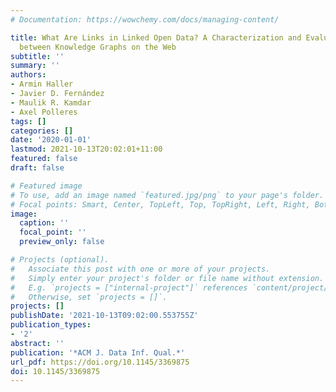 ```yaml
---
# Documentation: https://wowchemy.com/docs/managing-content/

title: What Are Links in Linked Open Data? A Characterization and Evaluation of Links
  between Knowledge Graphs on the Web
subtitle: ''
summary: ''
authors:
- Armin Haller
- Javier D. Fernández
- Maulik R. Kamdar
- Axel Polleres
tags: []
categories: []
date: '2020-01-01'
lastmod: 2021-10-13T20:02:01+11:00
featured: false
draft: false

# Featured image
# To use, add an image named `featured.jpg/png` to your page's folder.
# Focal points: Smart, Center, TopLeft, Top, TopRight, Left, Right, BottomLeft, Bottom, BottomRight.
image:
  caption: ''
  focal_point: ''
  preview_only: false

# Projects (optional).
#   Associate this post with one or more of your projects.
#   Simply enter your project's folder or file name without extension.
#   E.g. `projects = ["internal-project"]` references `content/project/deep-learning/index.md`.
#   Otherwise, set `projects = []`.
projects: []
publishDate: '2021-10-13T09:02:00.553755Z'
publication_types:
- '2'
abstract: ''
publication: '*ACM J. Data Inf. Qual.*'
url_pdf: https://doi.org/10.1145/3369875
doi: 10.1145/3369875
---
```

